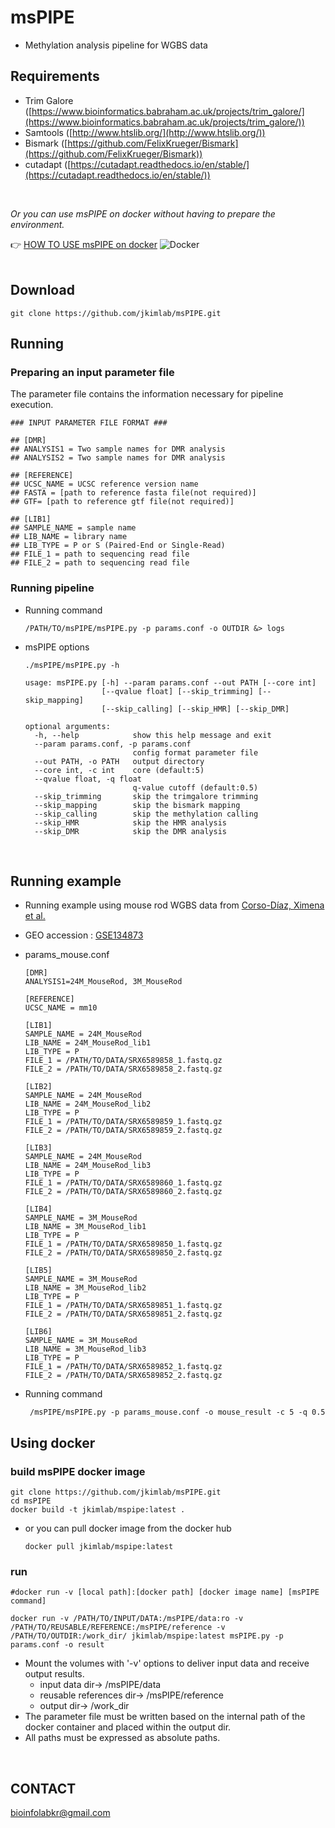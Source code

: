 # msPIPE
- Methylation analysis pipeline for WGBS data


## Requirements

- Trim Galore ([https://www.bioinformatics.babraham.ac.uk/projects/trim_galore/](https://www.bioinformatics.babraham.ac.uk/projects/trim_galore/))
- Samtools ([http://www.htslib.org/](http://www.htslib.org/))
- Bismark ([https://github.com/FelixKrueger/Bismark](https://github.com/FelixKrueger/Bismark))
- cutadapt ([https://cutadapt.readthedocs.io/en/stable/](https://cutadapt.readthedocs.io/en/stable/))
<br />

*Or you can use msPIPE on docker without having to prepare the environment.* 

:point_right: [HOW TO USE msPIPE on docker](#using-docker) ![Docker](https://img.shields.io/badge/Docker-%230db7ed.svg?&logo=Docker&logoColor=white)
<br />
<br />


## Download

```
git clone https://github.com/jkimlab/msPIPE.git
```


## Running

### Preparing an input parameter file

The parameter file contains the information necessary for pipeline execution.

```
### INPUT PARAMETER FILE FORMAT ###

## [DMR]
## ANALYSIS1 = Two sample names for DMR analysis
## ANALYSIS2 = Two sample names for DMR analysis

## [REFERENCE]
## UCSC_NAME = UCSC reference version name
## FASTA = [path to reference fasta file(not required)]
## GTF= [path to reference gtf file(not required)]

## [LIB1]
## SAMPLE_NAME = sample name
## LIB_NAME = library name
## LIB_TYPE = P or S (Paired-End or Single-Read)
## FILE_1 = path to sequencing read file
## FILE_2 = path to sequencing read file
```


### Running pipeline

- Running command 
    ```
    /PATH/TO/msPIPE/msPIPE.py -p params.conf -o OUTDIR &> logs
    ```
    
- msPIPE options

    ```
    ./msPIPE/msPIPE.py -h

    usage: msPIPE.py [-h] --param params.conf --out PATH [--core int]
                     [--qvalue float] [--skip_trimming] [--skip_mapping]
                     [--skip_calling] [--skip_HMR] [--skip_DMR]

    optional arguments:
      -h, --help            show this help message and exit
      --param params.conf, -p params.conf
                            config format parameter file
      --out PATH, -o PATH   output directory
      --core int, -c int    core (default:5)
      --qvalue float, -q float
                            q-value cutoff (default:0.5)
      --skip_trimming       skip the trimgalore trimming
      --skip_mapping        skip the bismark mapping
      --skip_calling        skip the methylation calling
      --skip_HMR            skip the HMR analysis
      --skip_DMR            skip the DMR analysis
    ```

<br />


## Running example

- Running example using mouse rod WGBS data from [Corso-Díaz, Ximena et al.](https://www.ncbi.nlm.nih.gov/pmc/articles/PMC7228806/)
- GEO accession : [GSE134873](https://0-www-ncbi-nlm-nih-gov.brum.beds.ac.uk/bioproject/556668)
- params_mouse.conf

    ```
    [DMR]
    ANALYSIS1=24M_MouseRod, 3M_MouseRod

    [REFERENCE]
    UCSC_NAME = mm10

    [LIB1]
    SAMPLE_NAME = 24M_MouseRod
    LIB_NAME = 24M_MouseRod_lib1
    LIB_TYPE = P
    FILE_1 = /PATH/TO/DATA/SRX6589858_1.fastq.gz
    FILE_2 = /PATH/TO/DATA/SRX6589858_2.fastq.gz

    [LIB2]
    SAMPLE_NAME = 24M_MouseRod
    LIB_NAME = 24M_MouseRod_lib2
    LIB_TYPE = P
    FILE_1 = /PATH/TO/DATA/SRX6589859_1.fastq.gz
    FILE_2 = /PATH/TO/DATA/SRX6589859_2.fastq.gz

    [LIB3]
    SAMPLE_NAME = 24M_MouseRod
    LIB_NAME = 24M_MouseRod_lib3
    LIB_TYPE = P
    FILE_1 = /PATH/TO/DATA/SRX6589860_1.fastq.gz
    FILE_2 = /PATH/TO/DATA/SRX6589860_2.fastq.gz

    [LIB4]
    SAMPLE_NAME = 3M_MouseRod
    LIB_NAME = 3M_MouseRod_lib1
    LIB_TYPE = P
    FILE_1 = /PATH/TO/DATA/SRX6589850_1.fastq.gz
    FILE_2 = /PATH/TO/DATA/SRX6589850_2.fastq.gz
    
    [LIB5]
    SAMPLE_NAME = 3M_MouseRod
    LIB_NAME = 3M_MouseRod_lib2
    LIB_TYPE = P
    FILE_1 = /PATH/TO/DATA/SRX6589851_1.fastq.gz
    FILE_2 = /PATH/TO/DATA/SRX6589851_2.fastq.gz

    [LIB6]
    SAMPLE_NAME = 3M_MouseRod
    LIB_NAME = 3M_MouseRod_lib3
    LIB_TYPE = P
    FILE_1 = /PATH/TO/DATA/SRX6589852_1.fastq.gz
    FILE_2 = /PATH/TO/DATA/SRX6589852_2.fastq.gz
    ```
- Running command

    ```
     /msPIPE/msPIPE.py -p params_mouse.conf -o mouse_result -c 5 -q 0.5
    ```


## Using docker

### build msPIPE docker image

```
git clone https://github.com/jkimlab/msPIPE.git
cd msPIPE
docker build -t jkimlab/mspipe:latest .
```
    
- or you can pull docker image from the docker hub
    ```
    docker pull jkimlab/mspipe:latest
    ```

### run
    
 ```
 #docker run -v [local path]:[docker path] [docker image name] [msPIPE command]

 docker run -v /PATH/TO/INPUT/DATA:/msPIPE/data:ro -v /PATH/TO/REUSABLE/REFERENCE:/msPIPE/reference -v /PATH/TO/OUTDIR:/work_dir/ jkimlab/mspipe:latest msPIPE.py -p params.conf -o result
 ```
 
 
 - Mount the volumes with '-v' options to deliver input data and receive output results.
    - input data dir→ /msPIPE/data
    - reusable references dir→ /msPIPE/reference
    - output dir→ /work_dir
 - The parameter file must be written based on the internal path of the docker container and placed within the output dir.
 - All paths must be expressed as absolute paths.
 
 
 
 <br />

    
 ## CONTACT

[bioinfolabkr@gmail.com](mailto:bioinfolabkr@gmail.com)





